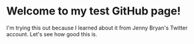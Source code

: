 # Welcome to my test GitHub page!

I'm trying this out because I learned about it from Jenny Bryan's Twitter account. Let's see how good this is.
